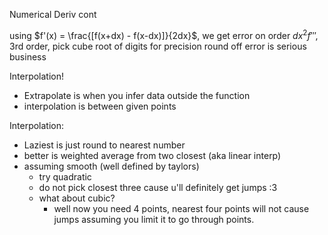 
Numerical Deriv cont

using $f'(x) = \frac{[f(x+dx) - f(x-dx)]}{2dx}$,
we get error on order $dx^2f'''$, 3rd order, pick cube root of digits for precision 
round off error is serious business

Interpolation!
- Extrapolate is when you infer data outside the function
- interpolation is between given points

Interpolation:
- Laziest is just round to nearest number
- better is weighted average from two closest (aka linear interp)
- assuming smooth (well defined by taylors)
  - try quadratic
  - do not pick closest three cause u'll definitely get jumps :3
  - what about cubic?
    - well now you need 4 points, nearest four points will not cause jumps assuming you limit it to go through points.
